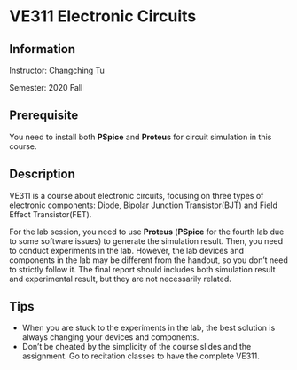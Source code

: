 # VE311 Electronic Circuits

## Information

Instructor: Changching Tu

Semester: 2020 Fall

## Prerequisite

You need to install both **PSpice** and **Proteus** for circuit simulation in this course.

## Description

VE311 is a course about electronic circuits, focusing on three types of electronic components: Diode, Bipolar Junction Transistor(BJT) and Field Effect Transistor(FET).

For the lab session, you need to use **Proteus** (**PSpice** for the fourth lab due to some software issues) to generate the simulation result. Then, you need to conduct experiments in the lab. However, the lab devices and components in the lab may be different from the handout, so you don’t need to strictly follow it. The final report should includes both simulation result and experimental result, but they are not necessarily related.

## Tips

- When you are stuck to the experiments in the lab, the best solution is always changing your devices and components.
- Don’t be cheated by the simplicity of the course slides and the assignment. Go to recitation classes to have the complete VE311.